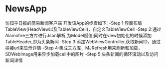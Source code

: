 # NewsApp
仿知乎日报的简易新闻客户端
开发该App的步骤如下:
-Step 1:界面布局TableView(HeadView以及TableViewCell)，自定义TableViewCell
-Step 2:通过Alamofire三方库进行Json解析,为Model赋值;同时在view初始化的时候添加TableHeader,即为头条新闻
-Step 3:添加WebViewController,获取新闻ID，通过拼接url来显示详情
-Step 4:集成三方库，MJRefresh用来刷新和加载，SDWebImage用来异步加载cell中的图片
-Step 5:头条新闻的循环滚动以及访问新闻详情
